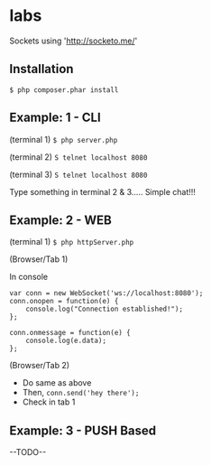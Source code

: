 labs
====

Sockets using 'http://socketo.me/'

Installation
-------------
`$ php composer.phar install`


Example: 1 - CLI
----------------
(terminal 1)
`$ php server.php`

(terminal 2)
`S telnet localhost 8080`

(terminal 3)
`S telnet localhost 8080`

Type something in terminal 2 & 3..... Simple chat!!!


Example: 2 - WEB
----------------
(terminal 1)
`$ php httpServer.php`

(Browser/Tab 1)

In console
```
var conn = new WebSocket('ws://localhost:8080');
conn.onopen = function(e) {
    console.log("Connection established!");
};

conn.onmessage = function(e) {
    console.log(e.data);
};
```

(Browser/Tab 2)
- Do same as above
- Then,
`conn.send('hey there');`
- Check in tab 1


Example: 3 - PUSH Based
--------------------------
--TODO--

